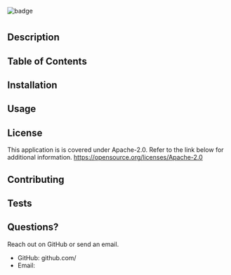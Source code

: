 
  ![badge](https://img.shields.io/badge/LICENSE-Apache-brightgreen)
  # 
  ## Description
  
  ## Table of Contents
  ## Installation
  
  ## Usage
  
  ## License
This application is is covered under Apache-2.0. Refer to the link below for additional information.
  https://opensource.org/licenses/Apache-2.0
  ## Contributing
  
  ## Tests
  
  ## Questions?
  Reach out on GitHub or send an email. 
  - GitHub: github.com/
  - Email: 
  
